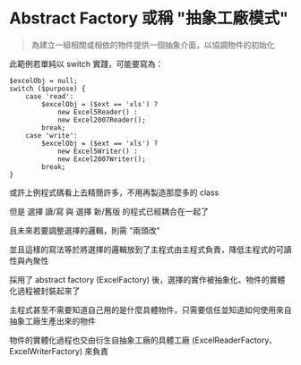 # Abstract Factory 或稱 "抽象工廠模式"

> 為建立一組相關或相依的物件提供一個抽象介面，以協調物件的初始化

此範例若單純以 switch 實踐，可能要寫為：

```
$excelObj = null;
switch ($purpose) {
    case 'read':
        $excelObj = ($ext == 'xls') ?
            new Excel5Reader() :
            new Excel2007Reader();
        break;
    case 'write':
        $excelObj = ($ext == 'xls') ?
            new Excel5Writer() :
            new Excel2007Writer();
        break;
}
```

或許上例程式碼看上去精簡許多，不用再製造那麼多的 class

但是 選擇 讀/寫 與 選擇 新/舊版 的程式已經耦合在一起了

且未來若要調整選擇的邏輯，則需 "兩頭改"

並且這樣的寫法等於將選擇的邏輯放到了主程式由主程式負責，降低主程式的可讀性與內聚性


採用了 abstract factory (ExcelFactory) 後，選擇的實作被抽象化、物件的實體化過程被封裝起來了

主程式甚至不需要知道自己用的是什麼具體物件，只需要信任並知道如何使用來自抽象工廠生產出來的物件

物件的實體化過程也交由衍生自抽象工廠的具體工廠 (ExcelReaderFactory、ExcelWriterFactory) 來負責